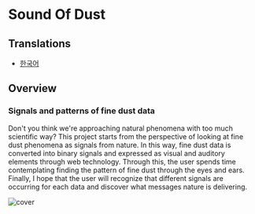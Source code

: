 # Sound Of Dust

## Translations

- [한국어](./README.ko.md)

## Overview

### Signals and patterns of fine dust data

Don't you think we're approaching natural phenomena with too much scientific way? This project starts from the perspective of looking at fine dust phenomena as signals from nature. In this way, fine dust data is converted into binary signals and expressed as visual and auditory elements through web technology. Through this, the user spends time contemplating finding the pattern of fine dust through the eyes and ears. Finally, I hope that the user will recognize that different signals are occurring for each data and discover what messages nature is delivering.

![cover](https://ygpfckjmxgbewxkislyq.supabase.co/storage/v1/object/public/imgs/cover_1_21*9.webp)
